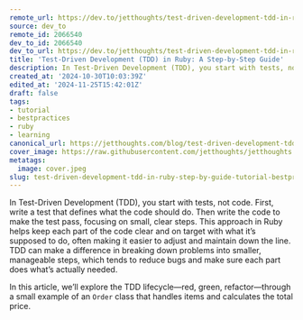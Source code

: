 ```yaml
---
remote_url: https://dev.to/jetthoughts/test-driven-development-tdd-in-ruby-a-step-by-step-guide-2h15
source: dev_to
remote_id: 2066540
dev_to_id: 2066540
dev_to_url: https://dev.to/jetthoughts/test-driven-development-tdd-in-ruby-a-step-by-step-guide-2h15
title: 'Test-Driven Development (TDD) in Ruby: A Step-by-Step Guide'
description: In Test-Driven Development (TDD), you start with tests, not code. First, write a test that defines...
created_at: '2024-10-30T10:03:39Z'
edited_at: '2024-11-25T15:42:01Z'
draft: false
tags:
- tutorial
- bestpractices
- ruby
- learning
canonical_url: https://jetthoughts.com/blog/test-driven-development-tdd-in-ruby-step-by-guide-tutorial-bestpractices/
cover_image: https://raw.githubusercontent.com/jetthoughts/jetthoughts.github.io/master/content/blog/test-driven-development-tdd-in-ruby-step-by-guide-tutorial-bestpractices/cover.jpeg
metatags:
  image: cover.jpeg
slug: test-driven-development-tdd-in-ruby-step-by-guide-tutorial-bestpractices
---
```

In Test-Driven Development (TDD), you start with tests, not code. First, write a test that defines what the code should do. Then write the code to make the test pass, focusing on small, clear steps. This approach in Ruby helps keep each part of the code clear and on target with what it’s supposed to do, often making it easier to adjust and maintain down the line. TDD can make a difference in breaking down problems into smaller, manageable steps, which tends to reduce bugs and make sure each part does what’s actually needed.

In this article, we’ll explore the TDD lifecycle—red, green, refactor—through a small example of an `Order` class that handles items and calculates the total price.

